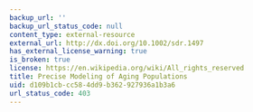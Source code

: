 ```yaml
---
backup_url: ''
backup_url_status_code: null
content_type: external-resource
external_url: http://dx.doi.org/10.1002/sdr.1497
has_external_license_warning: true
is_broken: true
license: https://en.wikipedia.org/wiki/All_rights_reserved
title: Precise Modeling of Aging Populations
uid: d109b1cb-cc58-4dd9-b362-927936a1b3a6
url_status_code: 403
---
```

